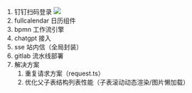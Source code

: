 1. 钉钉扫码登录
![](Knowledge%20%20▏%20Skill/image/49f41ee64911c45b83baf0dd1ef79ff%201.png)
2. fullcalendar 日历组件
3. bpmn 工作流引擎
4. chatgpt 接入
5. sse 站内信（全局封装）
6. gitlab 流水线部署
7. 解决方案
	1. 重复请求方案（request.ts）
	2. 优化父子表结构列表性能（子表滚动动态渲染/图片懒加载）